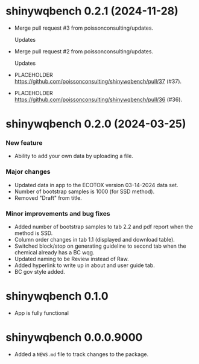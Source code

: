 <!-- NEWS.md is maintained by https://fledge.cynkra.com, contributors should not edit this file -->

# shinywqbench 0.2.1 (2024-11-28)

- Merge pull request #3 from poissonconsulting/updates.

  Updates

- Merge pull request #2 from poissonconsulting/updates.

  Updates

- PLACEHOLDER https://github.com/poissonconsulting/shinywqbench/pull/37 (#37).

- PLACEHOLDER https://github.com/poissonconsulting/shinywqbench/pull/36 (#36).


# shinywqbench 0.2.0 (2024-03-25)

### New feature

- Ability to add your own data by uploading a file. 

### Major changes 

- Updated data in app to the ECOTOX version 03-14-2024 data set.
- Number of bootstrap samples is 1000 (for SSD method). 
- Removed "Draft" from title.

### Minor improvements and bug fixes

- Added number of bootstrap samples to tab 2.2 and pdf report when the method is SSD.	
- Column order changes in tab 1.1 (displayed and download table).
- Switched block/stop on generating guideline to second tab when the chemical already has a BC wqg.
- Updated naming to be Review instead of Raw.
- Added hyperlink to write up in about and user guide tab.
- BC gov style added. 

# shinywqbench 0.1.0

- App is fully functional

# shinywqbench 0.0.0.9000

- Added a `NEWS.md` file to track changes to the package.
